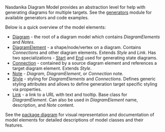Nasdanika Diagram Model provides an abstraction level for help with generating diagrams for multiple targets.
See the [generators](../gen/index.html) module for available generators and code examples.

Below is a quick overview of the model elements:

* [Diagram](Diagram.html) - the root of a diagram model which contains _DiagramElements_ and _Notes_.
* [DiagramElement](DiagramElement.html) - a shape/node/vertex on a diagram. Contains _Connections_ and other diagram elements. Extends _Style_ and _Link_. Has two specializations - [Start](Start.html) and [End](End.html) used for generating state diagrams.
* [Connection](Connection.html) - contained by a source diagram element and references a target diagram element. Extends _Style_.
* [Note](Note.html) - _Diagram_, _DiagramElement_, or _Connection_ note.
* [Style](Style.html) - styling for _DiagramElements_ and _Connections_. Defines generic styling attributes and allows to define generation target specific styling via properties.
* [Link](Link.html) - a link to a URL with text and tooltip. Base class for _DiagramElement_. Can also be used in _DiagramElement_ name, description, and _Note_ content.

See the [package diagram](package-summary-diagram.html) for visual representation and documentation of model elements for detailed descriptions of model classes and their features.

